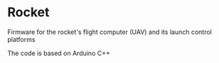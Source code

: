# Rocket
Firmware for the rocket's flight computer (UAV) and its launch control platforms

The code is based on Arduino C++
